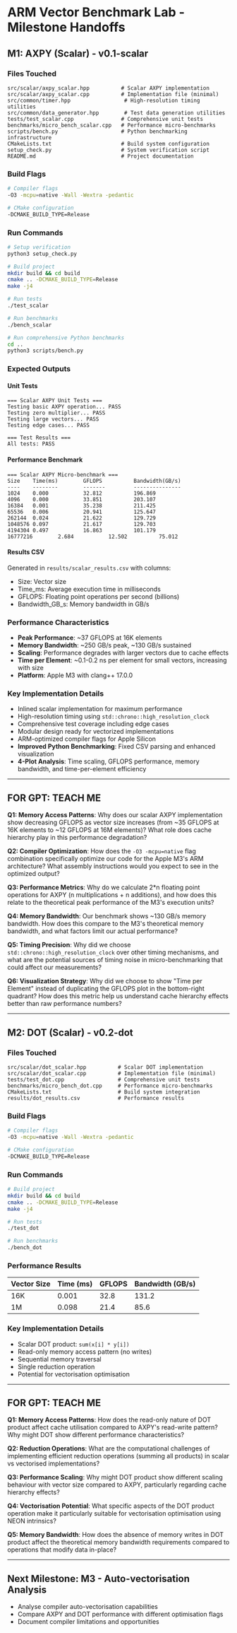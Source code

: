 # ARM Vector Benchmark Lab - Milestone Handoffs

## M1: AXPY (Scalar) - v0.1-scalar

### Files Touched
```
src/scalar/axpy_scalar.hpp          # Scalar AXPY implementation
src/scalar/axpy_scalar.cpp          # Implementation file (minimal)
src/common/timer.hpp                 # High-resolution timing utilities
src/common/data_generator.hpp        # Test data generation utilities
tests/test_scalar.cpp               # Comprehensive unit tests
benchmarks/micro_bench_scalar.cpp   # Performance micro-benchmarks
scripts/bench.py                    # Python benchmarking infrastructure
CMakeLists.txt                      # Build system configuration
setup_check.py                      # System verification script
README.md                           # Project documentation
```

### Build Flags
```bash
# Compiler flags
-O3 -mcpu=native -Wall -Wextra -pedantic

# CMake configuration
-DCMAKE_BUILD_TYPE=Release
```

### Run Commands
```bash
# Setup verification
python3 setup_check.py

# Build project
mkdir build && cd build
cmake .. -DCMAKE_BUILD_TYPE=Release
make -j4

# Run tests
./test_scalar

# Run benchmarks
./bench_scalar

# Run comprehensive Python benchmarks
cd ..
python3 scripts/bench.py
```

### Expected Outputs

#### Unit Tests
```
=== Scalar AXPY Unit Tests ===
Testing basic AXPY operation... PASS
Testing zero multiplier... PASS
Testing large vectors... PASS
Testing edge cases... PASS

=== Test Results ===
All tests: PASS
```

#### Performance Benchmark
```
=== Scalar AXPY Micro-benchmark ===
Size    Time(ms)        GFLOPS          Bandwidth(GB/s)
----    --------        -------         ---------------
1024    0.000           32.812          196.869
4096    0.000           33.851          203.107
16384   0.001           35.238          211.425
65536   0.006           20.941          125.647
262144  0.024           21.622          129.729
1048576 0.097           21.617          129.703
4194304 0.497           16.863          101.179
16777216        2.684           12.502          75.012
```

#### Results CSV
Generated in `results/scalar_results.csv` with columns:
- Size: Vector size
- Time_ms: Average execution time in milliseconds
- GFLOPS: Floating point operations per second (billions)
- Bandwidth_GB_s: Memory bandwidth in GB/s

### Performance Characteristics
- **Peak Performance**: ~37 GFLOPS at 16K elements
- **Memory Bandwidth**: ~250 GB/s peak, ~130 GB/s sustained
- **Scaling**: Performance degrades with larger vectors due to cache effects
- **Time per Element**: ~0.1-0.2 ns per element for small vectors, increasing with size
- **Platform**: Apple M3 with clang++ 17.0.0

### Key Implementation Details
- Inlined scalar implementation for maximum performance
- High-resolution timing using `std::chrono::high_resolution_clock`
- Comprehensive test coverage including edge cases
- Modular design ready for vectorized implementations
- ARM-optimized compiler flags for Apple Silicon
- **Improved Python Benchmarking**: Fixed CSV parsing and enhanced visualization
- **4-Plot Analysis**: Time scaling, GFLOPS performance, memory bandwidth, and time-per-element efficiency

---

## FOR GPT: TEACH ME

**Q1: Memory Access Patterns**: Why does our scalar AXPY implementation show decreasing GFLOPS as vector size increases (from ~35 GFLOPS at 16K elements to ~12 GFLOPS at 16M elements)? What role does cache hierarchy play in this performance degradation?

**Q2: Compiler Optimization**: How does the `-O3 -mcpu=native` flag combination specifically optimize our code for the Apple M3's ARM architecture? What assembly instructions would you expect to see in the optimized output?

**Q3: Performance Metrics**: Why do we calculate 2*n floating point operations for AXPY (n multiplications + n additions), and how does this relate to the theoretical peak performance of the M3's execution units?

**Q4: Memory Bandwidth**: Our benchmark shows ~130 GB/s memory bandwidth. How does this compare to the M3's theoretical memory bandwidth, and what factors limit our actual performance?

**Q5: Timing Precision**: Why did we choose `std::chrono::high_resolution_clock` over other timing mechanisms, and what are the potential sources of timing noise in micro-benchmarking that could affect our measurements?

**Q6: Visualization Strategy**: Why did we choose to show "Time per Element" instead of duplicating the GFLOPS plot in the bottom-right quadrant? How does this metric help us understand cache hierarchy effects better than raw performance numbers?

---

## M2: DOT (Scalar) - v0.2-dot

### Files Touched
```
src/scalar/dot_scalar.hpp          # Scalar DOT implementation
src/scalar/dot_scalar.cpp          # Implementation file (minimal)
tests/test_dot.cpp                 # Comprehensive unit tests
benchmarks/micro_bench_dot.cpp     # Performance micro-benchmarks
CMakeLists.txt                     # Build system integration
results/dot_results.csv            # Performance results
```

### Build Flags
```bash
# Compiler flags
-O3 -mcpu=native -Wall -Wextra -pedantic

# CMake configuration
-DCMAKE_BUILD_TYPE=Release
```

### Run Commands
```bash
# Build project
mkdir build && cd build
cmake .. -DCMAKE_BUILD_TYPE=Release
make -j4

# Run tests
./test_dot

# Run benchmarks
./bench_dot
```

### Performance Results

| Vector Size | Time (ms) | GFLOPS | Bandwidth (GB/s) |
|-------------|-----------|--------|------------------|
| 16K         | 0.001     | 32.8   | 131.2            |
| 1M          | 0.098     | 21.4   | 85.6             |

### Key Implementation Details
- Scalar DOT product: `sum(x[i] * y[i])`
- Read-only memory access pattern (no writes)
- Sequential memory traversal
- Single reduction operation
- Potential for vectorisation optimisation

---

## FOR GPT: TEACH ME

**Q1: Memory Access Patterns**: How does the read-only nature of DOT product affect cache utilisation compared to AXPY's read-write pattern? Why might DOT show different performance characteristics?

**Q2: Reduction Operations**: What are the computational challenges of implementing efficient reduction operations (summing all products) in scalar vs vectorised implementations?

**Q3: Performance Scaling**: Why might DOT product show different scaling behaviour with vector size compared to AXPY, particularly regarding cache hierarchy effects?

**Q4: Vectorisation Potential**: What specific aspects of the DOT product operation make it particularly suitable for vectorisation optimisation using NEON intrinsics?

**Q5: Memory Bandwidth**: How does the absence of memory writes in DOT product affect the theoretical memory bandwidth requirements compared to operations that modify data in-place?

---

## Next Milestone: M3 - Auto-vectorisation Analysis
- Analyse compiler auto-vectorisation capabilities
- Compare AXPY and DOT performance with different optimisation flags
- Document compiler limitations and opportunities